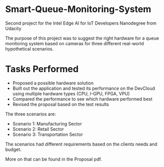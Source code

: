 # Smart-Queue-Monitoring-System
Second project for the Intel Edge AI for IoT Developers Nanodegree from Udacity

The purpose of this project was to suggest the right hardware for a queue monitoring system based on cameras for three different real-world hypothetical scenarios.

# Tasks Performed
* Proposed a possible hardware solution
* Built out the application and tested its performance on the DevCloud using multiple hardware types (CPU, I-GPU, FPGA, VPU)
* Compared the performance to see which hardware performed best
* Revised the proposal based on the test results

The three scenarios are:

* Scenario 1: Manufacturing Sector
* Scenario 2: Retail Sector
* Scenario 3: Transportation Sector

The scenarios had different requirements based on the clients needs and budget.

More on that can be found in the Proposal pdf.
